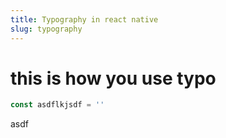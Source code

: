 ```yaml
---
title: Typography in react native
slug: typography
---
```


# this is how you use typo

```js
const asdflkjsdf = ''
```
asdf

